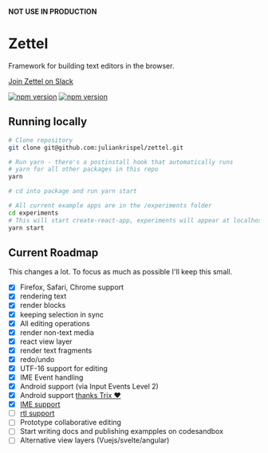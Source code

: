 __NOT USE IN PRODUCTION__

# Zettel

Framework for building text editors in the browser.

[Join Zettel on Slack](https://join.slack.com/t/zetteljs/shared_invite/enQtNzk4NjM5Njc0Nzg5LTI2ZTljZTMwY2JjMmFkOWM3Yzk5YjdlODgxZWIwMzc5YmE4MGQ1MjViZjUxMmUxZmZjNmY3OTljOWRiMmNmZjg)

[![npm version](https://badge.fury.io/js/%40zettel%2Fcore.svg)](https://badge.fury.io/js/%40zettel%2Fcore)
[![npm version](https://badge.fury.io/js/%40zettel%2Freact.svg)](https://badge.fury.io/js/%40zettel%2Freact)

## Running locally

```bash
# Clone repository
git clone git@github.com:juliankrispel/zettel.git

# Run yarn - there's a postinstall hook that automatically runs
# yarn for all other packages in this repo
yarn

# cd into package and run yarn start

# All current example apps are in the /experiments folder
cd experiments
# This will start create-react-app, experiments will appear at localhost:3000
yarn start
```

## Current Roadmap

This changes a lot. To focus as much as possible I'll keep this small.

- [x] Firefox, Safari, Chrome support
- [x] rendering text
- [x] render blocks
- [x] keeping selection in sync
- [x] All editing operations
- [x] render non-text media
- [x] react view layer
- [x] render text fragments
- [x] redo/undo
- [x] UTF-16 support for editing
- [x] IME Event handling
- [x] Android support (via Input Events Level 2)
- [x] Android support [thanks Trix ❤️](https://github.com/basecamp/trix/blob/master/src/trix/controllers/level_2_input_controller.coffee)
- [x] [IME support](https://developer.mozilla.org/en-US/docs/Mozilla/IME_handling_guide)
- [ ] [rtl support](https://github.com/juliankrispel/zettel/issues/8)
- [ ] Prototype collaborative editing
- [ ] Start writing docs and publishing exampples on codesandbox
- [ ] Alternative view layers (Vuejs/svelte/angular)
